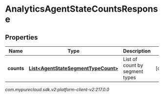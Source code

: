 # AnalyticsAgentStateCountsResponse


## Properties

| Name | Type | Description | Notes |
| ------------ | ------------- | ------------- | ------------- |
| **counts** | [**List&lt;AgentStateSegmentTypeCount&gt;**](AgentStateSegmentTypeCount) | List of count by segment types |  [optional] |




_com.mypurecloud.sdk.v2:platform-client-v2:217.0.0_
